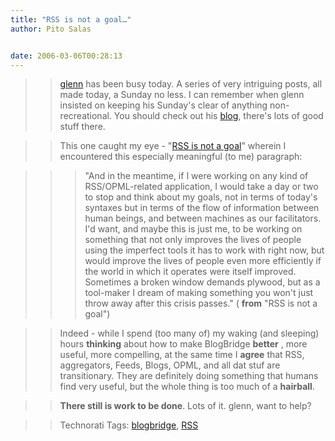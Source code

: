 ```yaml
---
title: "RSS is not a goal…"
author: Pito Salas


date: 2006-03-06T00:28:13
---
```



>>

>> [glenn](<http://www.furia.com/page.cgi?type=log>) has been busy today. A
series of very intriguing posts, all made today, a Sunday no less. I can
remember when glenn insisted on keeping his Sunday's clear of anything non-
recreational. You should check out his
[blog](<http://www.furia.com/page.cgi?type=log>), there's lots of good stuff
there.

>>

>> This one caught my eye - "[RSS is not a
goal](<http://www.furia.com/page.cgi?type=log&id=205>)" wherein I encountered
this especially meaningful (to me) paragraph:

>>

>>> "And in the meantime, if I were working on any kind of RSS/OPML-related
application, I would take a day or two to stop and think about my goals, not
in terms of today's syntaxes but in terms of the flow of information between
human beings, and between machines as our facilitators. I'd want, and maybe
this is just me, to be working on something that not only improves the lives
of people using the imperfect tools it has to work with right now, but would
improve the lives of people even more efficiently if the world in which it
operates were itself improved. Sometimes a broken window demands plywood, but
as a tool-maker I dream of making something you won't just throw away after
this crisis passes." ( **from** "RSS is not a goal")

>>

>> Indeed - while I spend (too many of) my waking (and sleeping) hours
**thinking** about how to make BlogBridge **better** , more useful, more
compelling, at the same time I **agree** that RSS, aggregators, Feeds, Blogs,
OPML, and all dat stuf are transitionary. They are definitely doing something
that humans find very useful, but the whole thing is too much of a
**hairball**.

>>

>> **There still is work to be done**. Lots of it. glenn, want to help?

>>

>> Technorati Tags: [blogbridge](<http://www.technorati.com/tag/blogbridge>),
[RSS](<http://www.technorati.com/tag/RSS>)


